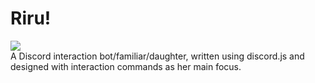 # Riru!
![](https://cdn.discordapp.com/attachments/626416992642924577/923669123387490384/ari.png)  
A Discord interaction bot/familiar/daughter, written using discord.js and designed with interaction commands as her main focus.
